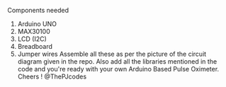 Components needed 
1. Arduino UNO
2. MAX30100
3. LCD (I2C)
4. Breadboard
5. Jumper wires
Assemble all these as per the picture of the circuit diagram given in the repo. Also add all the libraries mentioned in the code and you're ready with your own Arduino Based Pulse Oximeter.
Cheers !
@ThePJcodes
